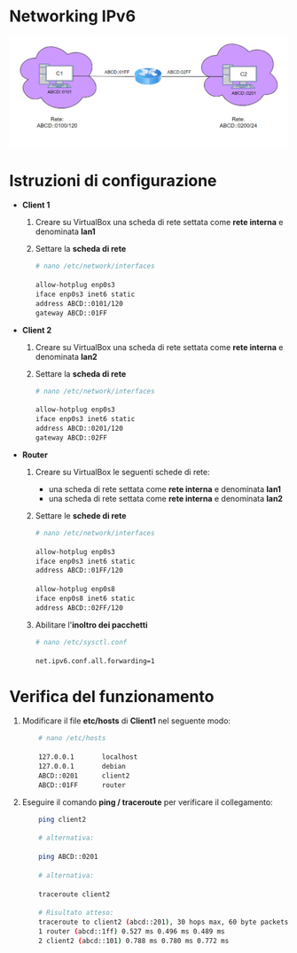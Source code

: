 # Networking IPv6

![Schema di Rete](SchemaDiRete.PNG)

# Istruzioni di configurazione

* **Client 1**

    1) Creare su VirtualBox una scheda di rete settata come **rete interna** e denominata **lan1**

    2) Settare la **scheda di rete**
        ```bash
        # nano /etc/network/interfaces

        allow-hotplug enp0s3
        iface enp0s3 inet6 static
        address ABCD::0101/120
        gateway ABCD::01FF
        ```

* **Client 2**

    1) Creare su VirtualBox una scheda di rete settata come **rete interna** e denominata **lan2**

    2) Settare la **scheda di rete**
        ```bash
        # nano /etc/network/interfaces

        allow-hotplug enp0s3
        iface enp0s3 inet6 static
        address ABCD::0201/120
        gateway ABCD::02FF
        ```
* **Router**

    1) Creare su VirtualBox le seguenti schede di rete:
        * una scheda di rete settata come **rete interna** e denominata **lan1**
        * una scheda di rete settata come **rete interna** e denominata **lan2**

    2) Settare le **schede di rete**
        ```bash
        # nano /etc/network/interfaces

        allow-hotplug enp0s3
        iface enp0s3 inet6 static
        address ABCD::01FF/120

        allow-hotplug enp0s8
        iface enp0s8 inet6 static
        address ABCD::02FF/120
        ```

     3) Abilitare l'**inoltro dei pacchetti**
        ```bash
        # nano /etc/sysctl.conf

        net.ipv6.conf.all.forwarding=1
        ```

# Verifica del funzionamento

 1) Modificare il file **etc/hosts** di **Client1** nel seguente modo:

    ```bash
        # nano /etc/hosts

        127.0.0.1       localhost
        127.0.0.1       debian
        ABCD::0201      client2
        ABCD::01FF      router
    ```
 2) Eseguire il comando **ping / traceroute** per verificare il collegamento:

    ```bash
        ping client2

        # alternativa:

        ping ABCD::0201

        # alternativa:

        traceroute client2

        # Risultato atteso:
        traceroute to client2 (abcd::201), 30 hops max, 60 byte packets
        1 router (abcd::1ff) 0.527 ms 0.496 ms 0.489 ms
        2 client2 (abcd::101) 0.788 ms 0.780 ms 0.772 ms
     ```